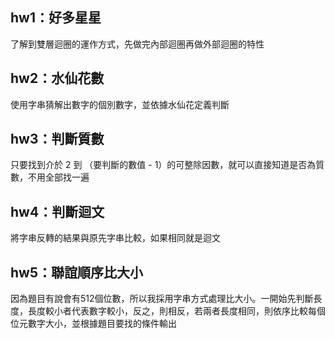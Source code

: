 ## hw1：好多星星
了解到雙層迴圈的運作方式，先做完內部迴圈再做外部迴圈的特性

## hw2：水仙花數
使用字串猜解出數字的個別數字，並依據水仙花定義判斷

## hw3：判斷質數
只要找到介於 2 到 （要判斷的數值 - 1）的可整除因數，就可以直接知道是否為質數，不用全部找一遍

## hw4：判斷迴文
將字串反轉的結果與原先字串比較，如果相同就是迴文

## hw5：聯誼順序比大小
因為題目有說會有512個位數，所以我採用字串方式處理比大小。一開始先判斷長度，長度較小者代表數字較小，反之，則相反，若兩者長度相同，則依序比較每個位元數字大小，並根據題目要找的條件輸出
